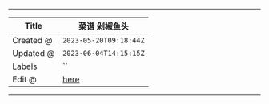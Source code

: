 -----

| Title     | 菜谱 剁椒鱼头                                           |
| --------- | ------------------------------------------------- |
| Created @ | `2023-05-20T09:18:44Z`                            |
| Updated @ | `2023-06-04T14:15:15Z`                            |
| Labels    | \`\`                                              |
| Edit @    | [here](https://github.com/junxnone/shi/issues/22) |

-----
